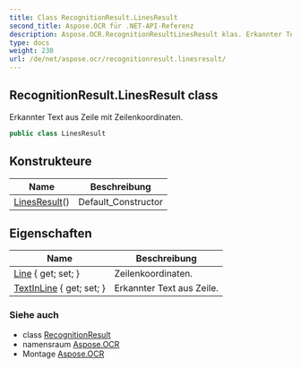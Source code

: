 ```yaml
---
title: Class RecognitionResult.LinesResult
second_title: Aspose.OCR für .NET-API-Referenz
description: Aspose.OCR.RecognitionResultLinesResult klas. Erkannter Text aus Zeile mit Zeilenkoordinaten.
type: docs
weight: 230
url: /de/net/aspose.ocr/recognitionresult.linesresult/
---
```

## RecognitionResult.LinesResult class

Erkannter Text aus Zeile mit Zeilenkoordinaten.

```csharp
public class LinesResult
```

## Konstrukteure

| Name | Beschreibung |
| --- | --- |
| [LinesResult](linesresult/)() | Default_Constructor |

## Eigenschaften

| Name | Beschreibung |
| --- | --- |
| [Line](../../aspose.ocr/linesresult/line/) { get; set; } | Zeilenkoordinaten. |
| [TextInLine](../../aspose.ocr/linesresult/textinline/) { get; set; } | Erkannter Text aus Zeile. |

### Siehe auch

* class [RecognitionResult](../recognitionresult/)
* namensraum [Aspose.OCR](../../aspose.ocr/)
* Montage [Aspose.OCR](../../)


